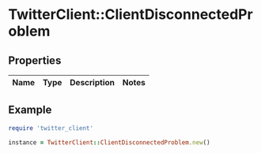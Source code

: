 # TwitterClient::ClientDisconnectedProblem

## Properties

| Name | Type | Description | Notes |
| ---- | ---- | ----------- | ----- |

## Example

```ruby
require 'twitter_client'

instance = TwitterClient::ClientDisconnectedProblem.new()
```

